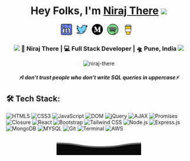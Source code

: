 <div align="center">
   <h1>Hey Folks, I'm <a href="https://hemant.codes">Niraj There</a> <img src="https://media.giphy.com/media/hvRJCLFzcasrR4ia7z/giphy.gif" width="25px"> </h1>
   
</div>

<p align='center'>
   <a href="https://www.linkedin.com/in/niraj-there/"><img height="30" src="https://raw.githubusercontent.com/Niraj-There/Niraj-There/ed213002f72af3835feb666b1916222f3eae5549/linkedin.png"></a>&nbsp;&nbsp;
<a href="https://x.com/_neerajz"><img height="30" src="https://raw.githubusercontent.com/Niraj-There/Niraj-There/ed213002f72af3835feb666b1916222f3eae5549/twitter.png"></a>&nbsp;&nbsp;
<a href="https://medium.com/@thereniraj"><img height="30" src="https://raw.githubusercontent.com/Niraj-There/Niraj-There/refs/heads/main/medium.png"></a>&nbsp;&nbsp;
<a href="https://open.spotify.com/user/31p43fmzrcoi6ex2ltjiqpmxthba"><img height="30" src="https://raw.githubusercontent.com/Niraj-There/Niraj-There/ed213002f72af3835feb666b1916222f3eae5549/spotify.png"></a>&nbsp;&nbsp;
 <a href="https://www.coffee.com/Niraj"><img height="30" src="https://raw.githubusercontent.com/Niraj-There/Niraj-There/ed213002f72af3835feb666b1916222f3eae5549/coffee.jpg"></a>&nbsp;&nbsp;
 </p>



<div align="center">
<h3><img src="https://media.giphy.com/media/WUlplcMpOCEmTGBtBW/giphy.gif" width="30"> 🙎 Niraj There | 💻 Full Stack Developer | 🛸 Pune, India <img src="https://media.giphy.com/media/WUlplcMpOCEmTGBtBW/giphy.gif" width="30"></h3>
</div>



<p align="center">
   <p align="center"> <img src="https://komarev.com/ghpvc/?username=niraj-there&label=Profile%20views&color=0e75b6&style=flat" alt="niraj-there" /> </p>
 </p>
 
 <h5 align="center">
   <i>⚡️I don’t trust people who don’t write SQL queries in uppercase⚡️</i>
  </h5>
  
 <div align="left">
  <h2>🛠️ Tech Stack:</h2>
  <p>
     <img src="https://img.shields.io/badge/HTML5-E34F26?style=for-the-badge&logo=html5&logoColor=white" alt="HTML5"/>
     <img src="https://img.shields.io/badge/CSS3-1572B6?style=for-the-badge&logo=css3&logoColor=white" alt="CSS3"/>
     <img src="https://img.shields.io/badge/JavaScript-F7DF1E?style=for-the-badge&logo=javascript&logoColor=black" alt="JavaScript"/>
     <img src="https://img.shields.io/badge/DOM-F05032?style=for-the-badge" alt="DOM"/>
     <img src="https://img.shields.io/badge/jQuery-0769AD?style=for-the-badge&logo=jquery&logoColor=white" alt="jQuery"/>
     <img src="https://img.shields.io/badge/AJAX-00758F?style=for-the-badge" alt="AJAX"/>
     <img src="https://img.shields.io/badge/Promises-00758F?style=for-the-badge" alt="Promises"/>
     <img src="https://img.shields.io/badge/Closure-00758F?style=for-the-badge" alt="Closure"/>
     <img src="https://img.shields.io/badge/React-20232A?style=for-the-badge&logo=react&logoColor=61DAFB" alt="React"/>
     <img src="https://img.shields.io/badge/Bootstrap-563D7C?style=for-the-badge&logo=bootstrap&logoColor=white" alt="Bootstrap"/>
     <img src="https://img.shields.io/badge/Tailwind_CSS-38B2AC?style=for-the-badge&logo=tailwind-css&logoColor=white" alt="Tailwind CSS"/>
     <img src="https://img.shields.io/badge/Node.js-339933?style=for-the-badge&logo=nodedotjs&logoColor=white" alt="Node.js"/>
     <img src="https://img.shields.io/badge/Express.js-000000?style=for-the-badge&logo=express&logoColor=white" alt="Express.js"/>
     <img src="https://img.shields.io/badge/MongoDB-47A248?style=for-the-badge&logo=mongodb&logoColor=white" alt="MongoDB"/>
     <img src="https://img.shields.io/badge/MySQL-005C84?style=for-the-badge&logo=mysql&logoColor=white" alt="MYSQL"/>
     <img src="https://img.shields.io/badge/GIT-E44C30?style=for-the-badge&logo=git&logoColor=white" alt="Git"/>
     <img src="https://img.shields.io/badge/Terminal-000000?style=for-the-badge&logo=gnometerminal&logoColor=white" alt="Terminal"/>
     <img src="https://img.shields.io/badge/Amazon_AWS-232F3E?style=for-the-badge&logo=amazon-aws&logoColor=white" alt="AWS"/>
  </p>
</div>
<!---  
<p align="center">
   <img src="https://media.giphy.com/media/LnQjpWaON8nhr21vNW/giphy.gif" width="60"> <em><b>I love connecting with different people</b> so if you want to say <b>hi, I'll be happy to meet you</b>:)</em>
</p>
--->
<p align="center">
        <img src="https://raw.githubusercontent.com/Niraj-There/Niraj-There/refs/heads/main/Bottom.svg" alt="Github Stats" />
</p>

